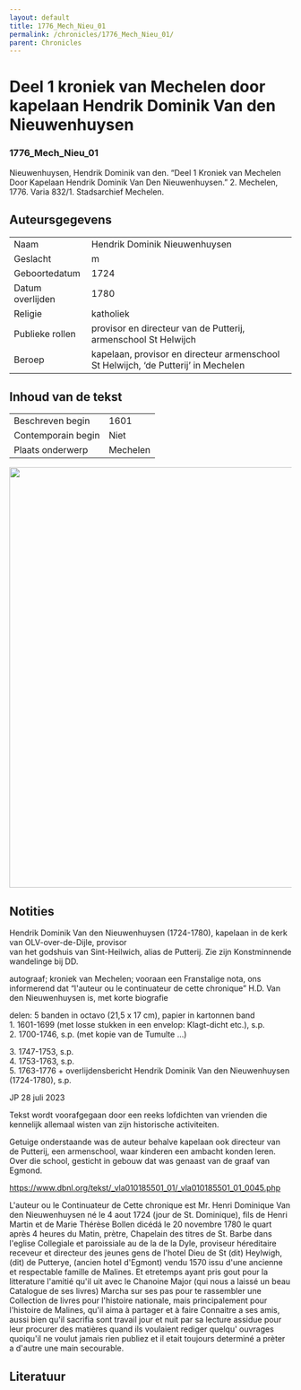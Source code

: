 ```yaml
---
layout: default
title: 1776_Mech_Nieu_01
permalink: /chronicles/1776_Mech_Nieu_01/
parent: Chronicles
--- 
```



# Deel 1 kroniek van Mechelen door kapelaan Hendrik Dominik Van den Nieuwenhuysen 

### 1776_Mech_Nieu_01 

Nieuwenhuysen, Hendrik Dominik van den. “Deel 1 Kroniek van Mechelen Door Kapelaan Hendrik Dominik Van Den Nieuwenhuysen.” 2. Mechelen, 1776. Varia 832/1. Stadsarchief Mechelen. 

## Auteursgegevens 

| | | 
| --------------- | --------------- | 
| Naam | Hendrik Dominik Nieuwenhuysen | 
| Geslacht | m | 
| Geboortedatum | 1724 | 
| Datum overlijden | 1780 | 
| Religie | katholiek | 
| Publieke rollen | provisor en directeur van de Putterij, armenschool St Helwijch | 
| Beroep | kapelaan, provisor en directeur armenschool St Helwijch, ‘de Putterij’ in Mechelen | 

## Inhoud van de tekst 

| | | 
| --------------- | --------------- | 
| Beschreven begin | 1601 | 
| Contemporain begin | Niet  | 
| Plaats onderwerp | Mechelen | 

[<img src="..\..\barplots_chronicles\1776_Mech_Nieu_01.jpg" width="750"/>](..\..\barplots_chronicles\1776_Mech_Nieu_01.jpg) 

## Notities 

Hendrik Dominik Van den Nieuwenhuysen (1724-1780), kapelaan in de kerk van
OLV-over-de-Dijle, provisor  
van het godshuis van Sint-Heilwich, alias de Putterij. Zie zijn Konstminnende
wandelinge bij DD.



autograaf; kroniek van Mechelen; vooraan een Franstalige nota, ons informerend
dat “l'auteur ou le continuateur de cette chronique” H.D. Van den
Nieuwenhuysen is, met korte biografie

delen: 5 banden in octavo (21,5 x 17 cm), papier in kartonnen band  
1\. 1601-1699 (met losse stukken in een envelop: Klagt-dicht etc.), s.p.  
2\. 1700-1746, s.p. (met kopie van de Tumulte ...)

3\. 1747-1753, s.p.  
4\. 1753-1763, s.p.  
5\. 1763-1776 + overlijdensbericht Hendrik Dominik Van den Nieuwenhuysen  
(1724-1780), s.p.



JP 28 juli 2023

Tekst wordt voorafgegaan door een reeks lofdichten van vrienden die kennelijk
allemaal wisten van zijn historische activiteiten.

Getuige onderstaande was de auteur behalve kapelaan ook directeur van de
Putterij, een armenschool, waar kinderen een ambacht konden leren. Over die
school, gesticht in gebouw dat was genaast van de graaf van Egmond.

<https://www.dbnl.org/tekst/_vla010185501_01/_vla010185501_01_0045.php>

L'auteur ou le Continuateur de Cette chronique est Mr. Henri Dominique Van den
Nieuwenhuysen né le 4 aout 1724 (jour de St. Dominique), fils de Henri Martin
et de Marie Thérèse Bollen dicédá le 20 novembre 1780 le quart après 4 heures
du Matin, prètre, Chapelain des titres de St. Barbe dans l'eglise Collegiale
et paroissiale au de la de la Dyle, proviseur héreditaire receveur et
directeur des jeunes gens de l'hotel Dieu de St (dit) Heylwigh, (dit) de
Putterye, (ancien hotel d'Egmont) vendu 1570 issu d'une ancienne et
respectable famille de Malines. Et etretemps ayant pris gout pour la
litterature l'amitié qu'il uit avec le Chanoine Major (qui nous a laissé un
beau Catalogue de ses livres) Marcha sur ses pas pour te rassembler une
Collection de livres pour l'histoire nationale, mais principalement pour
l'histoire de Malines, qu'il aima à partager et à faire Connaitre a ses amis,
aussi bien qu'il sacrifia sont travail jour et nuit par sa lecture assidue
pour leur procurer des matières quand ils voulaient rediger quelqu' ouvrages
quoiqu'il ne voulut jamais rien publiez et il etait toujours determiné a
prèter a d'autre une main secourable.



## Literatuur 

